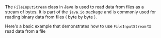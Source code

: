 The `FileInputStream` class in Java is used to read data from files as a stream of bytes. It is part of the `java.io` package and is commonly used for reading binary data from files ( byte by byte ).

Here's a basic example that demonstrates how to use `FileInputStream` to read data from a file
